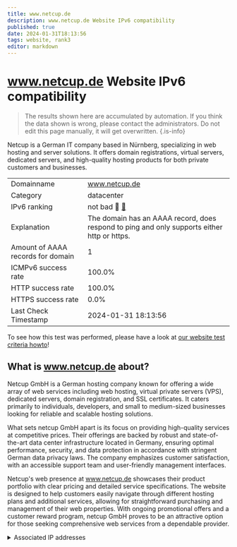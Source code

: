 ```yaml
---
title: www.netcup.de
description: www.netcup.de Website IPv6 compatibility
published: true
date: 2024-01-31T18:13:56
tags: website, rank3
editor: markdown
---
```


# www.netcup.de Website IPv6 compatibility

> The results shown here are accumulated by automation. If you think the data shown is wrong, please contact the administrators. 
> Do not edit this page manually, it will get overwritten.
{.is-info}

Netcup is a German IT company based in Nürnberg, specializing in web hosting and server solutions. It offers domain registrations, virtual servers, dedicated servers, and high-quality hosting products for both private customers and businesses.


|   |   |
| - | - |
| Domainname | www.netcup.de
| Category | datacenter |
| IPv6 ranking | not bad :3rd_place_medal: [🔗](/howto/ranking) |
| Explanation | The domain has an AAAA record, does respond to ping and only supports either http or https. |
| Amount of AAAA records for domain | 1 |
| ICMPv6 success rate | 100.0%|
| HTTP success rate | 100.0% |
| HTTPS success rate | 0.0% |
| Last Check Timestamp | 2024-01-31 18:13:56 |

To see how this test was performed, please have a look at [our website test criteria howto](/howto/testcriteria/website)!


## What is www.netcup.de about?
Netcup GmbH is a German hosting company known for offering a wide array of web services including web hosting, virtual private servers (VPS), dedicated servers, domain registration, and SSL certificates. It caters primarily to individuals, developers, and small to medium-sized businesses looking for reliable and scalable hosting solutions.

What sets netcup GmbH apart is its focus on providing high-quality services at competitive prices. Their offerings are backed by robust and state-of-the-art data center infrastructure located in Germany, ensuring optimal performance, security, and data protection in accordance with stringent German data privacy laws. The company emphasizes customer satisfaction, with an accessible support team and user-friendly management interfaces.

Netcup's web presence at www.netcup.de showcases their product portfolio with clear pricing and detailed service specifications. The website is designed to help customers easily navigate through different hosting plans and additional services, allowing for straightforward purchasing and management of their web properties. With ongoing promotional offers and a customer reward program, netcup GmbH proves to be an attractive option for those seeking comprehensive web services from a dependable provider.



<details>
<summary>Associated IP addresses</summary>

2a03:4000::e01e

</details>
